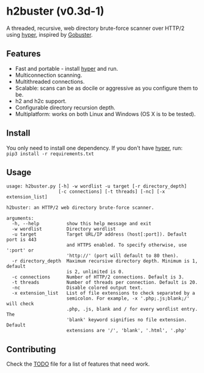 # h2buster (v0.3d-1) #
A threaded, recursive, web directory brute-force scanner over HTTP/2 using [hyper](https://github.com/Lukasa/hyper), inspired by [Gobuster](https://github.com/OJ/gobuster).

## Features ##
* Fast and portable - install [hyper](https://github.com/Lukasa/hyper) and run.
* Multiconnection scanning.
* Multithreaded connections.
* Scalable: scans can be as docile or aggressive as you configure them to be.
* h2 and h2c support.
* Configurable directory recursion depth.
* Multiplatform: works on both Linux and Windows (OS X is to be tested).

## Install ##
You only need to install one dependency. If you don't have [hyper](https://github.com/Lukasa/hyper), run:\
`pip3 install -r requirements.txt`

## Usage
```
usage: h2buster.py [-h] -w wordlist -u target [-r directory_depth]
                   [-c connections] [-t threads] [-nc] [-x extension_list]

h2buster: an HTTP/2 web directory brute-force scanner.

arguments:
  -h, --help          show this help message and exit
  -w wordlist         Directory wordlist
  -u target           Target URL/IP address (host[:port]). Default port is 443
                      and HTTPS enabled. To specify otherwise, use ':port' or
                      'http://' (port will default to 80 then).
  -r directory_depth  Maximum recursive directory depth. Minimum is 1, default
                      is 2, unlimited is 0.
  -c connections      Number of HTTP/2 connections. Default is 3.
  -t threads          Number of threads per connection. Default is 20.
  -nc                 Disable colored output text.
  -x extension_list   List of file extensions to check separated by a
                      semicolon. For example, -x '.php;.js;blank;/' will check
                      .php, .js, blank and / for every wordlist entry. The
                      'blank' keyword signifies no file extension. Default
                      extensions are '/', 'blank', '.html', '.php'
```

## Contributing ##
Check the [TODO](TODO.md) file for a list of features that need work.

